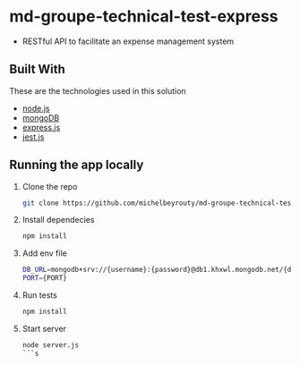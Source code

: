 # md-groupe-technical-test-express

- RESTful API to facilitate an expense management system

## Built With

These are the technologies used in this solution

- [node.js](https://nodejs.org)
- [mongoDB](https://www.mongodb.com)
- [express.js](https://expressjs.com)
- [jest.js](https://jestjs.io/)

## Running the app locally

1.  Clone the repo
    ```sh
    git clone https://github.com/michelbeyrouty/md-groupe-technical-test.git
    ```
2.  Install dependecies

    ```sh
    npm install
    ```

3.  Add env file

    ```sh
    DB_URL=mongodb+srv://{username}:{password}@db1.khxwl.mongodb.net/{dbName}?retryWrites=true&w=majority
    PORT={PORT}
    ```

4.  Run tests

    ```sh
    npm install
    ```

5.  Start server
    ````sh
    node server.js
    ```s
    ````
